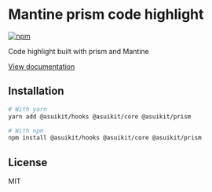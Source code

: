 # Mantine prism code highlight

[![npm](https://img.shields.io/npm/dm/@asuikit/prism)](https://www.npmjs.com/package/@asuikit/prism)

Code highlight built with prism and Mantine

[View documentation](https://mantine.dev/)

## Installation

```bash
# With yarn
yarn add @asuikit/hooks @asuikit/core @asuikit/prism

# With npm
npm install @asuikit/hooks @asuikit/core @asuikit/prism
```

## License

MIT
